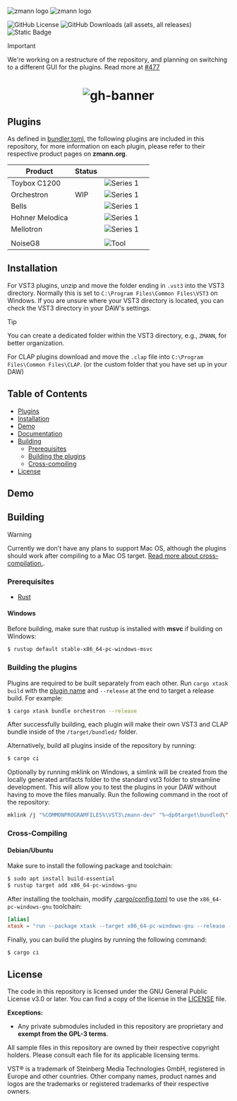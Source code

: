 ![zmann logo](.github/icons/logo-dark.png#gh-dark-mode-only)
![zmann logo](.github/icons/logo-light.png#gh-light-mode-only)

![GitHub License](https://img.shields.io/github/license/zmann-org/zmann?style=for-the-badge&labelColor=000)
![GitHub Downloads (all assets, all releases)](https://img.shields.io/github/downloads/zmann-org/zmann/total?style=for-the-badge&labelColor=000)
![Static Badge](https://img.shields.io/badge/VST3-C90827?style=for-the-badge&logo=steinberg&labelColor=000)
> [!IMPORTANT]  
> We're working on a restructure of the repository, and planning on switching to a different GUI for the plugins. Read more at [#477](https://github.com/zmann-org/zmann/issues/477)

<h1 align="center">

![gh-banner](https://raw.githubusercontent.com/zmann-org/zmann/main/.github/marketing/header-transparent-crop.png)

</h1>



## Plugins
As defined in [bundler.toml](./bundler.toml), the following plugins are included in this repository, for more information on each plugin, please refer to their respective product pages on **zmann.org**.

|Product|Status|||
|---|---|---|---|
|Toybox C1200||![Series 1](https://img.shields.io/badge/Series%202-0072f5?style=for-the-badge)||
|Orchestron|WIP|![Series 1](https://img.shields.io/badge/Series%202-0072f5?style=for-the-badge)||
|Bells||![Series 1](https://img.shields.io/badge/Series%202-0072f5?style=for-the-badge)||
|Hohner Melodica||![Series 1](https://img.shields.io/badge/Series%202-0072f5?style=for-the-badge)||
|Mellotron||![Series 1](https://img.shields.io/badge/Series%202-0072f5?style=for-the-badge)||
|   |   |   |
|NoiseG8||![Tool](https://img.shields.io/badge/DAW%20Tool-orange?style=for-the-badge)||


## Installation

For VST3 plugins, unzip and move the folder ending in `.vst3` into the VST3 directory. Normally this is set to `C:\Program Files\Common Files\VST3` on Windows. If you are unsure where your VST3 directory is located, you can check the VST3 directory in your DAW's settings.

> [!TIP]
> You can create a dedicated folder within the VST3 directory, e.g., `ZMANN`, for better organization.

For CLAP plugins download and move the `.clap` file into `C:\Program Files\Common Files\CLAP`. (or the custom folder that you have set up in your DAW)

## Table of Contents
- [Plugins](#plugins)
- [Installation](#installation)
- [Demo](#demo)
- [Documentation](#documentation)
- [Building](#building)
  - [Prerequisites](#prerequisites)
  - [Building the plugins](#building-the-plugins)
  - [Cross-compiling](#cross-compiling)
- [License](#license)

## Demo


## Building
> [!WARNING]  
> Currently we don't have any plans to support Mac OS, although the plugins should work after compiling to a Mac OS target. [Read more about cross-compilation.](#cross-compiling).
### Prerequisites
- [Rust](https://www.rust-lang.org/tools/install)

#### Windows
Before building, make sure that rustup is installed with **msvc** if building on Windows:
```bash
$ rustup default stable-x86_64-pc-windows-msvc
```

### Building the plugins
Plugins are required to be built separately from each other. Run `cargo xtask build` with the [plugin name](./bundler.toml) and `--release` at the end to target a release build. For example:
```bash
$ cargo xtask bundle orchestron --release
```
After successfully building, each plugin will make their own VST3 and CLAP bundle inside of the `/target/bundled/` folder. 

Alternatively, build all plugins inside of the repository by running:
```bash
$ cargo ci
```

Optionally by running mklink on Windows, a simlink will be created from the locally generated artifacts folder to the standard vst3 folder to streamline development. This will allow you to test the plugins in your DAW without having to move the files manually. Run the following command in the root of the repository:
```bash
mklink /j "%COMMONPROGRAMFILES%\VST3\zmann-dev" "%~dp0target\bundled\"
```

### Cross-Compiling
#### Debian/Ubuntu
Make sure to install the following package and toolchain:
```sh
$ sudo apt install build-essential
$ rustup target add x86_64-pc-windows-gnu
```
After installing the toolchain, modify [.cargo/config.toml](.cargo/config.toml) to use the `x86_64-pc-windows-gnu` toolchain:
```toml
[alias]
xtask = "run --package xtask --target x86_64-pc-windows-gnu --release --"
```
Finally, you can build the plugins by running the following command:
```bash
$ cargo ci
```

## License
The code in this repository is licensed under the GNU General Public License v3.0 or later. You can find a copy of the license in the [LICENSE](./LICENSE) file.

**Exceptions:**
<!-- - The crate located in `./crates/common_v2` is licensed under the [MIT License](./crates/common/LICENSE) and is **exempt from the GPL-3 terms** of this repository. -->
- Any private submodules included in this repository are proprietary and **exempt from the GPL-3 terms**.

All sample files in this repository are owned by their respective copyright holders. Please consult each file for its applicable licensing terms.

VST® is a trademark of Steinberg Media Technologies GmbH, registered in Europe and other countries. Other company names, product names and logos are the trademarks or registered trademarks of their respective owners.
